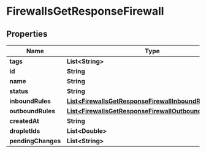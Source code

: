 

# FirewallsGetResponseFirewall


## Properties

| Name | Type | Description | Notes |
|------------ | ------------- | ------------- | -------------|
|**tags** | **List&lt;String&gt;** |  |  [optional] |
|**id** | **String** |  |  [optional] |
|**name** | **String** |  |  [optional] |
|**status** | **String** |  |  [optional] |
|**inboundRules** | [**List&lt;FirewallsGetResponseFirewallInboundRulesInner&gt;**](FirewallsGetResponseFirewallInboundRulesInner.md) |  |  [optional] |
|**outboundRules** | [**List&lt;FirewallsGetResponseFirewallOutboundRulesInner&gt;**](FirewallsGetResponseFirewallOutboundRulesInner.md) |  |  [optional] |
|**createdAt** | **String** |  |  [optional] |
|**dropletIds** | **List&lt;Double&gt;** |  |  [optional] |
|**pendingChanges** | **List&lt;String&gt;** |  |  [optional] |



